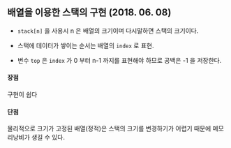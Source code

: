 ## 배열을 이용한 스택의 구현 (2018. 06. 08)

* `stack[n]` 을 사용시 n 은 배열의 크기이며 다시말하면 스택의 크기이다.


* 스택에 데이터가 쌓이는 순서는 배열의 `index` 로 표현.

* 변수 `top` 은 `index` 가 0 부터 n-1 까지를 표현해야 하므로 공백은 -1 을 저장한다.


#### **장점**
구현이 쉽다

#### **단점**
물리적으로 크기가 고정된 배열(정적)은 스택의 크기를 변경하기가 어렵기 때문에 메모리낭비가 생길 수 있다.
